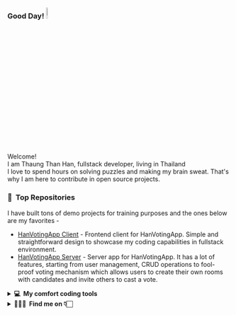 ### Good Day! <a href="https://www.gautamkrishnar.com/](https://thaungthanhan.github.io/hanportfolio/"><img src="https://media2.giphy.com/media/v1.Y2lkPTc5MGI3NjExMGx1dXZ0bHozdnNlbTVwbzRvYmpqZXg5cG1rMXZxejVxOGtjem53cyZlcD12MV9pbnRlcm5hbF9naWZfYnlfaWQmY3Q9Zw/ES4Vcv8zWfIt2/giphy.gif" width="8%"></a>

<p>Welcome! </br> I am Thaung Than Han, fullstack developer, living in Thailand <img src="https://img.icons8.com/?size=512&id=60244&format=png" width="13" /> <br/> I love to spend hours on solving puzzles and making my brain sweat. That's why I am here to contribute in open source projects.</p>

### 📌 &nbsp;**Top Repositories**
I have built tons of demo projects for training purposes and the ones below are my favorites - 
- [HanVotingApp Client](https://github.com/ThaungThanHan/votingclient) - Frontend client for HanVotingApp. Simple and straightforward design to showcase my coding capabilities in fullstack environment. 
- [HanVotingApp Server](https://github.com/ThaungThanHan/votingserver) - Server app for HanVotingApp. It has a lot of features, starting from user management, CRUD operations to fool-proof voting mechanism which allows users to create their own rooms with candidates and invite others to cast a vote.
 
<details>
  <summary><b>💻&nbsp;&nbsp;My comfort coding tools&nbsp;</b></summary>
  <br/>
  <img alt="React" src="https://img.shields.io/badge/-React-45b8d8?style=flat-square&logo=react&logoColor=white" />
  <img alt="ReactNative" src="https://img.shields.io/badge/-ReactNative-45b8d8?style=flat-square&logo=react&logoColor=white" />
  <img alt="Nodejs" src="https://img.shields.io/badge/-Nodejs-43853d?style=flat-square&logo=Node.js&logoColor=white" />
  <img alt="Expressjs" src="https://img.shields.io/badge/-Expressjs-6cc24a?style=flat-square&logo=express&logoColor=white" />
  <img alt="MongoDB" src="https://img.shields.io/badge/-MongoDB-13aa52?style=flat-square&logo=mongodb&logoColor=white" />
  <img alt="git" src="https://img.shields.io/badge/-Git-F05032?style=flat-square&logo=git&logoColor=white" />
  <img alt="html5" src="https://img.shields.io/badge/-HTML5-E34F26?style=flat-square&logo=html5&logoColor=white" />
  <img alt="Sass" src="https://img.shields.io/badge/-Sass-CC6699?style=flat-square&logo=sass&logoColor=white" />
  <img alt="redux" src="https://img.shields.io/badge/-Redux-764ABC?style=flat-square&logo=redux&logoColor=white" />
  <img alt="javascript" src="https://img.shields.io/badge/-Javascript-yellow?style=flat-square&logo=javascript&logoColor=white" />
</details>
<details>
  <summary><b>🙋🏻‍♂️&nbsp;&nbsp;Find me on&nbsp👇🏻</b></summary>
  <br/>
 <p><a href="https://www.facebook.com/jackson.linn.39/" target="_blank"><img alt="Facebook" src="https://img.shields.io/badge/facebook-%231DA1F2.svg?&style=for-the-badge&logo=facebook&logoColor=white" /></a> <a href="https://linkedin.com/in/thaung-than-h-658b57118" target="_blank"><img alt="LinkedIn" src="https://img.shields.io/badge/linkedin-%230077B5.svg?&style=for-the-badge&logo=linkedin&logoColor=white" /></a>
</details>
